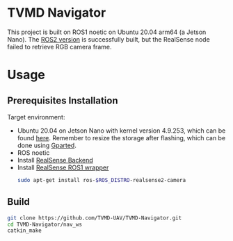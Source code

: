 # TVMD Navigator

This project is built on ROS1 noetic on Ubuntu 20.04 arm64 (a Jetson Nano). 
The [ROS2 version](https://github.com/TVMD-UAV/TVMD-Navigator/tree/ros2) is successfully built, but the RealSense node failed to retrieve RGB camera frame. 


# Usage

## Prerequisites Installation
Target environment: 
- Ubuntu 20.04 on Jetson Nano with kernel version 4.9.253, which can be found [here](https://github.com/Qengineering/Jetson-Nano-Ubuntu-20-image). Remember to resize the storage after flashing, which can be done using [Gparted](https://gparted.org/display-doc.php%3Fname%3Dmoving-space-between-partitions).
- ROS noetic
- Install [RealSense Backend](https://github.com/IntelRealSense/librealsense/blob/master/doc/installation_jetson.md)
- Install [RealSense ROS1 wrapper](https://github.com/IntelRealSense/realsense-ros/tree/ros1-legacy?tab=readme-ov-file)
    ```bash
    sudo apt-get install ros-$ROS_DISTRO-realsense2-camera
    ```

## Build

```bash
git clone https://github.com/TVMD-UAV/TVMD-Navigator.git
cd TVMD-Navigator/nav_ws
catkin_make
```
